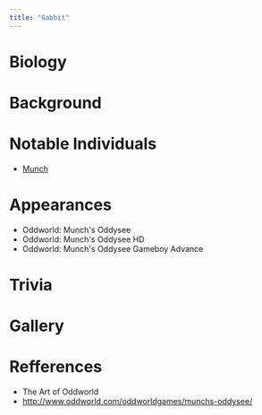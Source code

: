 ```yaml
---
title: "Gabbit"
---
```




# Biology

# Background

# Notable Individuals
* [Munch](/characters/munch)

# Appearances
* Oddworld: Munch's Oddysee
* Oddworld: Munch's Oddysee HD
* Oddworld: Munch's Oddysee Gameboy Advance

# Trivia

# Gallery

# Refferences
* The Art of Oddworld
* http://www.oddworld.com/oddworldgames/munchs-oddysee/
